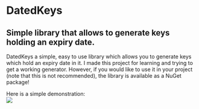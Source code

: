 # DatedKeys
## Simple library that allows to generate keys holding an expiry date.

DatedKeys a simple, easy to use library which allows you to generate keys which hold an expiry date in it.
I made this project for learning and trying to get a working generator.
However, if you would like to use it in your project (note that this is not recommended), the library is available as a NuGet package!

Here is a simple demonstration:<br>
![](https://i.imgur.com/TZ1gIBs.gif)
